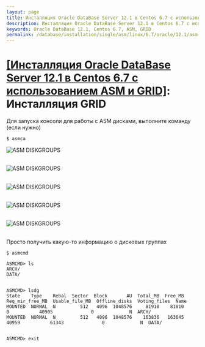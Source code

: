 ```yaml
---
layout: page
title: Инсталляция Oracle DataBase Server 12.1 в Centos 6.7 с использованием ASM и GRID - Создание дисковых групп ASM
description: Инсталляция Oracle DataBase Server 12.1 в Centos 6.7 с использованием ASM и GRID - Создание дисковых групп ASM
keywords: Oracle DataBase 12.1, Centos 6.7, ASM, GRID
permalink: /database/installation/single/asm/linux/6.7/oracle/12.1/asm-diskgroup-creation/
---
```


# <a href="/database/installation/single/asm/linux/6.7/oracle/12.1/">[Инсталляция Oracle DataBase Server 12.1 в Centos 6.7 с использованием ASM и GRID]</a>: Инсталляция GRID

Для запуска консоли для работы с ASM дисками, выполните команду (если нужно)

    $ asmca

<img src="https://img.oracledba.net/oracle-database-installation/asm/linux/6.7/oracle/12.1/02-asm-diskgroup/asm-diskgroup_01.png" border="0" alt="ASM DISKGROUPS"><br/><br/>

<img src="https://img.oracledba.net/oracle-database-installation/asm/linux/6.7/oracle/12.1/02-asm-diskgroup/asm-diskgroup_02.png" border="0" alt="ASM DISKGROUPS"><br/><br/>

<img src="https://img.oracledba.net/oracle-database-installation/asm/linux/6.7/oracle/12.1/02-asm-diskgroup/asm-diskgroup_03.png" border="0" alt="ASM DISKGROUPS"><br/><br/>

<img src="https://img.oracledba.net/oracle-database-installation/asm/linux/6.7/oracle/12.1/02-asm-diskgroup/asm-diskgroup_04.png" border="0" alt="ASM DISKGROUPS"><br/><br/>

<img src="https://img.oracledba.net/oracle-database-installation/asm/linux/6.7/oracle/12.1/02-asm-diskgroup/asm-diskgroup_05.png" border="0" alt="ASM DISKGROUPS"><br/><br/>

Просто получить какую-то информацию о дисковых группах

    $ asmcmd

    ASMCMD> ls
    ARCH/
    DATA/


    ASMCMD> lsdg
    State    Type    Rebal  Sector  Block       AU  Total_MB  Free_MB  Req_mir_free_MB  Usable_file_MB  Offline_disks  Voting_files  Name
    MOUNTED  NORMAL  N         512   4096  1048576     81918    81810                0           40905              0             N  ARCH/
    MOUNTED  NORMAL  N         512   4096  1048576    163836   163645            40959           61343              0             N  DATA/


    ASMCMD> exit
